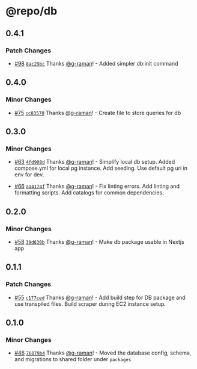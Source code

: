 # @repo/db

## 0.4.1

### Patch Changes

- [#98](https://github.com/g-raman/uenroll/pull/98) [`8ac29bc`](https://github.com/g-raman/uenroll/commit/8ac29bc49e2ad20b8b652992081a46f7cdccde17) Thanks [@g-raman](https://github.com/g-raman)! - Added simpler db:init command

## 0.4.0

### Minor Changes

- [#75](https://github.com/g-raman/uenroll/pull/75) [`cc83570`](https://github.com/g-raman/uenroll/commit/cc83570636d131e45b4466871f67a3b924a60ba7) Thanks [@g-raman](https://github.com/g-raman)! - Create file to store queries for db

## 0.3.0

### Minor Changes

- [#63](https://github.com/g-raman/uenroll/pull/63) [`4fd908d`](https://github.com/g-raman/uenroll/commit/4fd908d42fa647987b774348d58bd15bd1c345d0) Thanks [@g-raman](https://github.com/g-raman)! - Simplify local db setup. Added compose.yml for local pg instance. Add seeding. Use default pg uri in env for dev.

- [#66](https://github.com/g-raman/uenroll/pull/66) [`aa4174f`](https://github.com/g-raman/uenroll/commit/aa4174f6f8c7a6d03d61ef2fbba9c62be869e289) Thanks [@g-raman](https://github.com/g-raman)! - Fix linting errors. Add linting and formatting scripts. Add catalogs for common dependencies.

## 0.2.0

### Minor Changes

- [#58](https://github.com/g-raman/uenroll/pull/58) [`39d630b`](https://github.com/g-raman/uenroll/commit/39d630b002bf5bf1e11b7e32f81468efa72a6b63) Thanks [@g-raman](https://github.com/g-raman)! - Make db package usable in Nextjs app

## 0.1.1

### Patch Changes

- [#55](https://github.com/g-raman/uenroll/pull/55) [`c177ced`](https://github.com/g-raman/uenroll/commit/c177ced05a552a024999b6883557eec83b44dd76) Thanks [@g-raman](https://github.com/g-raman)! - Add build step for DB package and use transpiled files. Build scraper during EC2 instance setup.

## 0.1.0

### Minor Changes

- [#46](https://github.com/g-raman/uenroll/pull/46) [`76079b4`](https://github.com/g-raman/uenroll/commit/76079b42eac4fb3ed07c44c4ba38abb680052daf) Thanks [@g-raman](https://github.com/g-raman)! - Moved the database config, schema, and migrations to shared folder under `packages`

